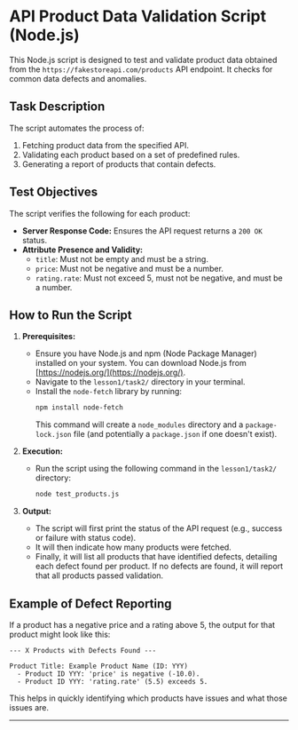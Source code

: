 # API Product Data Validation Script (Node.js)

This Node.js script is designed to test and validate product data obtained from the `https://fakestoreapi.com/products` API endpoint. It checks for common data defects and anomalies.

## Task Description

The script automates the process of:
1.  Fetching product data from the specified API.
2.  Validating each product based on a set of predefined rules.
3.  Generating a report of products that contain defects.

## Test Objectives

The script verifies the following for each product:

*   **Server Response Code:** Ensures the API request returns a `200 OK` status.
*   **Attribute Presence and Validity:**
    *   `title`: Must not be empty and must be a string.
    *   `price`: Must not be negative and must be a number.
    *   `rating.rate`: Must not exceed 5, must not be negative, and must be a number.

## How to Run the Script

1.  **Prerequisites:**
    *   Ensure you have Node.js and npm (Node Package Manager) installed on your system. You can download Node.js from [https://nodejs.org/](https://nodejs.org/).
    *   Navigate to the `lesson1/task2/` directory in your terminal.
    *   Install the `node-fetch` library by running:
        ```bash
        npm install node-fetch
        ```
        This command will create a `node_modules` directory and a `package-lock.json` file (and potentially a `package.json` if one doesn't exist).

2.  **Execution:**
    *   Run the script using the following command in the `lesson1/task2/` directory:
        ```bash
        node test_products.js
        ```

3.  **Output:**
    *   The script will first print the status of the API request (e.g., success or failure with status code).
    *   It will then indicate how many products were fetched.
    *   Finally, it will list all products that have identified defects, detailing each defect found per product. If no defects are found, it will report that all products passed validation.

## Example of Defect Reporting

If a product has a negative price and a rating above 5, the output for that product might look like this:

```
--- X Products with Defects Found ---

Product Title: Example Product Name (ID: YYY)
  - Product ID YYY: 'price' is negative (-10.0).
  - Product ID YYY: 'rating.rate' (5.5) exceeds 5.
```

This helps in quickly identifying which products have issues and what those issues are.

---